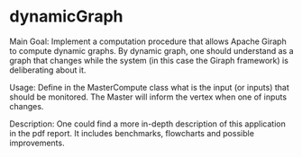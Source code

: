 dynamicGraph
============

Main Goal: Implement a computation procedure that allows Apache Giraph to
compute dynamic graphs. By dynamic graph, one should understand as a graph
that changes while the system (in this case the Giraph framework) is deliberating about it.

Usage: Define in the MasterCompute class what is the input (or inputs)
that should be monitored. The Master will inform the vertex when one of
inputs changes.

Description: One could find a more in-depth description of this application 
in the pdf report. It includes benchmarks, flowcharts and possible improvements.

